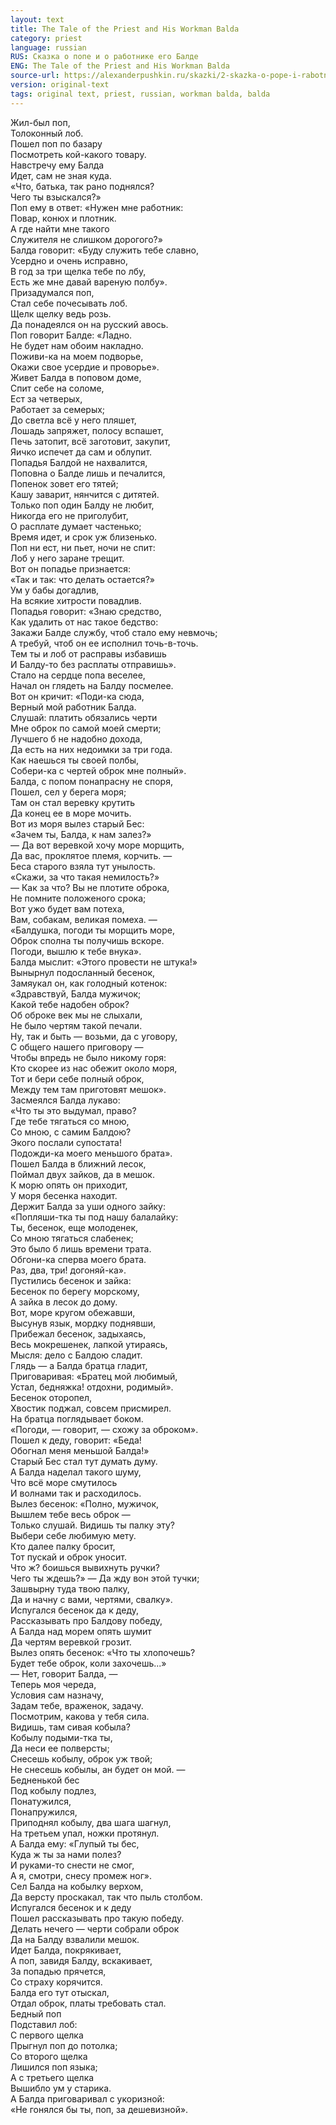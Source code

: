 ```yaml
---
layout: text
title: The Tale of the Priest and His Workman Balda
category: priest
language: russian
RUS: Сказка о попе и о работнике его Балде
ENG: The Tale of the Priest and His Workman Balda
source-url: https://alexanderpushkin.ru/skazki/2-skazka-o-pope-i-rabotnike-ego-balde.html
version: original-text
tags: original text, priest, russian, workman balda, balda
---
```


Жил-был поп,<br>
Толоконный лоб.<br>
Пошел поп по базару<br>
Посмотреть кой-какого товару.<br>
Навстречу ему Балда<br>
Идет, сам не зная куда.<br>
«Что, батька, так рано поднялся?<br>
Чего ты взыскался?»<br>
Поп ему в ответ: «Нужен мне работник:<br>
Повар, конюх и плотник.<br>
А где найти мне такого<br>
Служителя не слишком дорогого?»<br>
Балда говорит: «Буду служить тебе славно,<br>
Усердно и очень исправно,<br>
В год за три щелка тебе по лбу,<br>
Есть же мне давай вареную полбу».<br>
Призадумался поп,<br>
Стал себе почесывать лоб.<br>
Щелк щелку ведь розь.<br>
Да понадеялся он на русский авось.<br>
Поп говорит Балде: «Ладно.<br>
Не будет нам обоим накладно.<br>
Поживи-ка на моем подворье,<br>
Окажи свое усердие и проворье».<br>
Живет Балда в поповом доме,<br>
Спит себе на соломе,<br>
Ест за четверых,<br>
Работает за семерых;<br>
До светла всё у него пляшет,<br>
Лошадь запряжет, полосу вспашет,<br>
Печь затопит, всё заготовит, закупит,<br>
Яичко испечет да сам и облупит.<br>
Попадья Балдой не нахвалится,<br>
Поповна о Балде лишь и печалится,<br>
Попенок зовет его тятей;<br>
Кашу заварит, нянчится с дитятей.<br>
Только поп один Балду не любит,<br>
Никогда его не приголубит,<br>
О расплате думает частенько;<br>
Время идет, и срок уж близенько.<br>
Поп ни ест, ни пьет, ночи не спит:<br>
Лоб у него заране трещит.<br>
Вот он попадье признается:<br>
«Так и так: что делать остается?»<br>
Ум у бабы догадлив,<br>
На всякие хитрости повадлив.<br>
Попадья говорит: «Знаю средство,<br>
Как удалить от нас такое бедство:<br>
Закажи Балде службу, чтоб стало ему невмочь;<br>
А требуй, чтоб он ее исполнил точь-в-точь.<br>
Тем ты и лоб от расправы избавишь<br>
И Балду-то без расплаты отправишь».<br>
Стало на сердце попа веселее,<br>
Начал он глядеть на Балду посмелее. <br>
Вот он кричит: «Поди-ка сюда,<br>
Верный мой работник Балда.<br>
Слушай: платить обязались черти<br>
Мне оброк по самой моей смерти;<br>
Лучшего б не надобно дохода,<br>
Да есть на них недоимки за три года.<br>
Как наешься ты своей полбы,<br>
Собери-ка с чертей оброк мне полный».<br>
Балда, с попом понапрасну не споря,<br>
Пошел, сел у берега моря;<br>
Там он стал веревку крутить<br>
Да конец ее в море мочить.<br>
Вот из моря вылез старый Бес:<br>
«Зачем ты, Балда, к нам залез?»<br>
— Да вот веревкой хочу море морщить,<br>
Да вас, проклятое племя, корчить. —<br>
Беса старого взяла тут унылость.<br>
«Скажи, за что такая немилость?»<br>
— Как за что? Вы не плотите оброка,<br>
Не помните положеного срока;<br>
Вот ужо будет вам потеха,<br>
Вам, собакам, великая помеха. —<br>
«Балдушка, погоди ты морщить море,<br>
Оброк сполна ты получишь вскоре.<br>
Погоди, вышлю к тебе внука».<br>
Балда мыслит: «Этого провести не штука!»<br>
Вынырнул подосланный бесенок,<br>
Замяукал он, как голодный котенок:<br>
«Здравствуй, Балда мужичок;<br>
Какой тебе надобен оброк?<br>
Об оброке век мы не слыхали,<br>
Не было чертям такой печали.<br>
Ну, так и быть — возьми, да с уговору,<br>
С общего нашего приговору —<br>
Чтобы впредь не было никому горя:<br>
Кто скорее из нас обежит около моря,<br>
Тот и бери себе полный оброк,<br>
Между тем там приготовят мешок».<br>
Засмеялся Балда лукаво:<br>
«Что ты это выдумал, право?<br>
Где тебе тягаться со мною,<br>
Со мною, с самим Балдою?<br>
Экого послали супостата!<br>
Подожди-ка моего меньшого брата».<br>
Пошел Балда в ближний лесок,<br>
Поймал двух зайков, да в мешок.<br>
К морю опять он приходит,<br>
У моря бесенка находит.<br>
Держит Балда за уши одного зайку:<br>
«Попляши-тка ты под нашу балалайку:<br>
Ты, бесенок, еще молоденек,<br>
Со мною тягаться слабенек;<br>
Это было б лишь времени трата.<br>
Обгони-ка сперва моего брата.<br>
Раз, два, три! догоняй-ка».<br>
Пустились бесенок и зайка:<br>
Бесенок по берегу морскому,<br>
А зайка в лесок до дому.<br>
Вот, море кругом обежавши,<br>
Высунув язык, мордку поднявши,<br>
Прибежал бесенок, задыхаясь,<br>
Весь мокрешенек, лапкой утираясь,<br>
Мысля: дело с Балдою сладит.<br>
Глядь — а Балда братца гладит,<br>
Приговаривая: «Братец мой любимый,<br>
Устал, бедняжка! отдохни, родимый».<br>
Бесенок оторопел,<br>
Хвостик поджал, совсем присмирел.<br>
На братца поглядывает боком.<br>
«Погоди, — говорит, — схожу за оброком».<br>
Пошел к деду, говорит: «Беда!<br>
Обогнал меня меньшой Балда!»<br>
Старый Бес стал тут думать думу.<br>
А Балда наделал такого шуму,<br>
Что всё море смутилось<br>
И волнами так и расходилось.<br>
Вылез бесенок: «Полно, мужичок,<br>
Вышлем тебе весь оброк —<br>
Только слушай. Видишь ты палку эту?<br>
Выбери себе любимую мету.<br>
Кто далее палку бросит,<br>
Тот пускай и оброк уносит.<br>
Что ж? боишься вывихнуть ручки?<br>
Чего ты ждешь?» — Да жду вон этой тучки;<br>
Зашвырну туда твою палку,<br>
Да и начну с вами, чертями, свалку».<br>
Испугался бесенок да к деду,<br>
Рассказывать про Балдову победу,<br>
А Балда над морем опять шумит<br>
Да чертям веревкой грозит.<br>
Вылез опять бесенок: «Что ты хлопочешь?<br>
Будет тебе оброк, коли захочешь...»<br>
— Нет, говорит Балда, —<br>
Теперь моя череда,<br>
Условия сам назначу,<br>
Задам тебе, враженок, задачу.<br>
Посмотрим, какова у тебя сила.<br>
Видишь, там сивая кобыла?<br>
Кобылу подыми-тка ты,<br>
Да неси ее полверсты;<br>
Снесешь кобылу, оброк уж твой;<br>
Не снесешь кобылы, ан будет он мой. —<br>
Бедненькой бес<br>
Под кобылу подлез,<br>
Понатужился,<br>
Понапружился,<br>
Приподнял кобылу, два шага шагнул,<br>
На третьем упал, ножки протянул.<br>
А Балда ему: «Глупый ты бес,<br>
Куда ж ты за нами полез?<br>
И руками-то снести не смог,<br>
А я, смотри, снесу промеж ног».<br>
Сел Балда на кобылку верхом,<br>
Да версту проскакал, так что пыль столбом.<br>
Испугался бесенок и к деду<br>
Пошел рассказывать про такую победу.<br>
Делать нечего — черти собрали оброк<br>
Да на Балду взвалили мешок.<br>
Идет Балда, покрякивает,<br>
А поп, завидя Балду, вскакивает,<br>
За попадью прячется,<br>
Со страху корячится.<br>
Балда его тут отыскал,<br>
Отдал оброк, платы требовать стал.<br>
Бедный поп<br>
Подставил лоб:<br>
С первого щелка<br>
Прыгнул поп до потолка;<br>
Со второго щелка<br>
Лишился поп языка;<br>
А с третьего щелка<br>
Вышибло ум у старика.<br>
А Балда приговаривал с укоризной:<br>
«Не гонялся бы ты, поп, за дешевизной».<br>